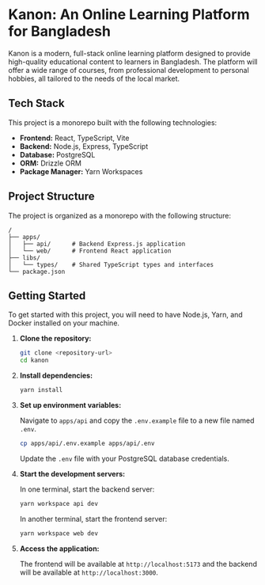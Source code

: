 # Kanon: An Online Learning Platform for Bangladesh

Kanon is a modern, full-stack online learning platform designed to provide high-quality educational content to learners in Bangladesh. The platform will offer a wide range of courses, from professional development to personal hobbies, all tailored to the needs of the local market.

## Tech Stack

This project is a monorepo built with the following technologies:

- **Frontend:** React, TypeScript, Vite
- **Backend:** Node.js, Express, TypeScript
- **Database:** PostgreSQL
- **ORM:** Drizzle ORM
- **Package Manager:** Yarn Workspaces

## Project Structure

The project is organized as a monorepo with the following structure:

```
/
├── apps/
│   ├── api/      # Backend Express.js application
│   └── web/      # Frontend React application
├── libs/
│   └── types/    # Shared TypeScript types and interfaces
└── package.json
```

## Getting Started

To get started with this project, you will need to have Node.js, Yarn, and Docker installed on your machine.

1.  **Clone the repository:**

    ```bash
    git clone <repository-url>
    cd kanon
    ```

2.  **Install dependencies:**

    ```bash
    yarn install
    ```

3.  **Set up environment variables:**

    Navigate to `apps/api` and copy the `.env.example` file to a new file named `.env`.

    ```bash
    cp apps/api/.env.example apps/api/.env
    ```

    Update the `.env` file with your PostgreSQL database credentials.

4.  **Start the development servers:**

    In one terminal, start the backend server:

    ```bash
    yarn workspace api dev
    ```

    In another terminal, start the frontend server:

    ```bash
    yarn workspace web dev
    ```

5.  **Access the application:**

    The frontend will be available at `http://localhost:5173` and the backend will be available at `http://localhost:3000`.
